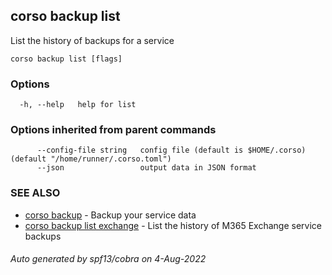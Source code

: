 ## corso backup list

List the history of backups for a service

```
corso backup list [flags]
```

### Options

```
  -h, --help   help for list
```

### Options inherited from parent commands

```
      --config-file string   config file (default is $HOME/.corso) (default "/home/runner/.corso.toml")
      --json                 output data in JSON format
```

### SEE ALSO

* [corso backup](corso_backup.md)	 - Backup your service data
* [corso backup list exchange](corso_backup_list_exchange.md)	 - List the history of M365 Exchange service backups

###### Auto generated by spf13/cobra on 4-Aug-2022

